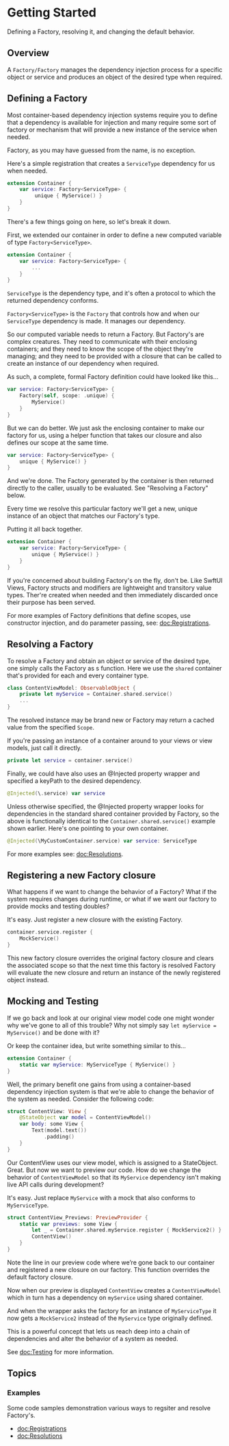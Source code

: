 #  Getting Started

Defining a Factory, resolving it, and changing the default behavior.

## Overview

A ``Factory/Factory`` manages the dependency injection process for a specific object or service and produces an object of the desired type when required. 


## Defining a Factory

Most container-based dependency injection systems require you to define that a dependency is available for injection and many require some sort of factory or mechanism that will provide a new instance of the service when needed.

Factory, as you may have guessed from the name, is no exception. 

Here's a simple registration that creates a `ServiceType` dependency for us when needed. 

```swift
extension Container {
    var service: Factory<ServiceType> {
         unique { MyService() }
    }
}
```
There's a few things going on here, so let's break it down. 

First, we extended our container in order to define a new computed variable of type `Factory<ServiceType>`. 

```swift
extension Container {
    var service: Factory<ServiceType> {
        ...
    }
}
```

`ServiceType` is the dependency type, and it's often a protocol to which the returned dependency conforms. 

`Factory<ServiceType>` is the ``Factory`` that controls how and when our `ServiceType` dependency is made. It manages our dependency. 

So our computed variable needs to return a Factory. But Factory's are complex creatures. They need to communicate with their enclosing containers; and they need to know the scope of the object they're managing; and they need to be provided with a closure that can be called to create an instance of our dependency when required. 

As such, a complete, formal Factory definition could have looked like this...
```swift
var service: Factory<ServiceType> {
    Factory(self, scope: .unique) { 
        MyService()
    }
}
```
But we can do better. We just ask the enclosing container to make our factory for us, using a helper function that takes our closure and also defines our scope at the same time. 

```swift
var service: Factory<ServiceType> {
    unique { MyService() }
}
```
And we're done. The Factory generated by the container is then returned directly to the caller, usually to be evaluated. See "Resolving a Factory" below.

Every time we resolve this particular factory we'll get a new, unique instance of an object that matches our Factory's type. 

Putting it all back together.

```swift
extension Container {
    var service: Factory<ServiceType> {
        unique { MyService() }
    }
}
```
If you're concerned about building Factory's on the fly, don't be. Like SwftUI Views, Factory structs and modifiers are lightweight and transitory value types. Ther're created when needed and then immediately discarded once their purpose has been served.

For more examples of Factory definitions that define scopes, use constructor injection, and do parameter passing, see: <doc:Registrations>.

## Resolving a Factory

To resolve a Factory and obtain an object or service of the desired type, one simply calls the Factory as s function. Here we use the `shared` container that's provided for each and every container type. 
```swift
class ContentViewModel: ObservableObject {
    private let myService = Container.shared.service()
    ...
}
```
The resolved instance may be brand new or Factory may return a cached value from the specified ``Scope``.

If you're passing an instance of a container around to your views or view models, just call it directly.

```swift
private let service = container.service()
```
Finally, we could have also uses an @Injected property wrapper and specified a keyPath to the desired dependency.

```swift
@Injected(\.service) var service
```
Unless otherwise specified, the @Injected property wrapper looks for dependencies in the standard shared container provided by Factory, so the above is functionally identical to the `Container.shared.service()` example shown earlier. Here's one pointing to your own container.

```swift
@Injected(\MyCustomContainer.service) var service: ServiceType
```
For more examples see: <doc:Resolutions>.

## Registering a new Factory closure

What happens if we want to change the behavior of a Factory? What if the system requires changes during runtime, or what if we want our factory to provide mocks and testing doubles? 

It's easy. Just register a new closure with the existing Factory.

```swift
container.service.register {
    MockService()
}
```

This new factory closure overrides the original factory closure and clears the associated scope so that the next time this factory is resolved Factory will evaluate the new closure and return an instance of the newly registered object instead.

## Mocking and Testing

If we go back and look at our original view model code one might wonder why we've gone to all of this trouble? Why not simply say `let myService = MyService()` and be done with it? 

Or keep the container idea, but write something similar to this…

```swift
extension Container {
    static var myService: MyServiceType { MyService() }
}
```

Well, the primary benefit one gains from using a container-based dependency injection system is that we're able to change the behavior of the system as needed. Consider the following code:

```swift
struct ContentView: View {
    @StateObject var model = ContentViewModel()
    var body: some View {
        Text(model.text())
            .padding()
    }
}
```

Our ContentView uses our view model, which is assigned to a StateObject. Great. But now we want to preview our code. How do we change the behavior of `ContentViewModel` so that its `MyService` dependency isn't making live API calls during development? 

It's easy. Just replace `MyService` with a mock that also conforms to `MyServiceType`.

```swift
struct ContentView_Previews: PreviewProvider {
    static var previews: some View {
        let _ = Container.shared.myService.register { MockService2() }
        ContentView()
    }
}
```

Note the line in our preview code where we’re gone back to our container and registered a new closure on our factory. This function overrides the default factory closure.

Now when our preview is displayed `ContentView` creates a `ContentViewModel` which in turn has a dependency on `myService` using shared container. 

And when the wrapper asks the factory for an instance of `MyServiceType` it now gets a `MockService2` instead of the `MyService` type originally defined.

This is a powerful concept that lets us reach deep into a chain of dependencies and alter the behavior of a system as needed.

See <doc:Testing> for more information.

## Topics

### Examples

Some code samples demonstration various ways to regsiter and resolve Factory's.

- <doc:Registrations>
- <doc:Resolutions>
